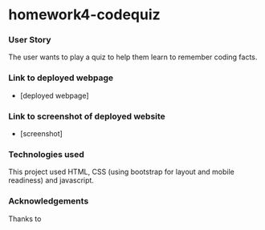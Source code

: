 # homework4-codequiz

### User Story
The user wants to play a quiz to help them learn to remember coding facts. 

### Link to deployed webpage
 * [deployed webpage]

### Link to screenshot of deployed website
 * [screenshot] 

### Technologies used
This project used HTML, CSS (using bootstrap for layout and mobile readiness) and javascript. 

### Acknowledgements 

Thanks to 
